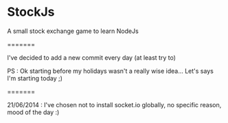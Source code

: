 StockJs
=======

A small stock exchange game to learn NodeJs

=======

I've decided to add a new commit every day (at least try to)

PS : Ok starting before my holidays wasn't a really wise idea... Let's says I'm starting today ;)

=======

21/06/2014 :
I've chosen not to install socket.io globally, no specific reason, mood of the day :)